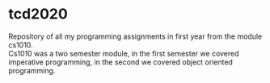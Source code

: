 # tcd2020
Repository of all my programming assignments in first year from the module cs1010.<br/>
Cs1010 was a two semester module, in the first semester we covered imperative programming, in the second we covered object oriented programming. 

